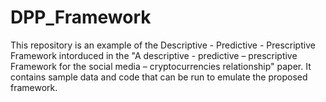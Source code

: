 # DPP_Framework

This repository is an example of the Descriptive - Predictive - Prescriptive Framework intorduced in the "A descriptive - predictive – prescriptive Framework for the social media – cryptocurrencies relationship" paper. 
It contains sample data and code that can be run to emulate the proposed framework. 
